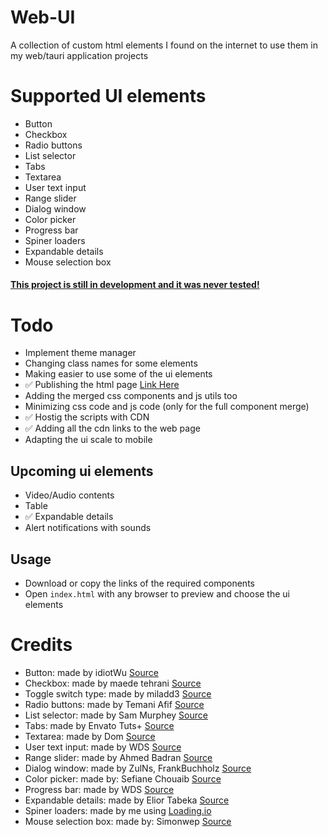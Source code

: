 # Web-UI
A collection of custom html elements I found on the internet to use them in my web/tauri application projects

# Supported UI elements
- Button
- Checkbox
- Radio buttons
- List selector
- Tabs
- Textarea
- User text input
- Range slider
- Dialog window
- Color picker
- Progress bar
- Spiner loaders
- Expandable details
- Mouse selection box



#### <u>This project is still in development and it was never tested!</u>



# Todo
- Implement theme manager
- Changing class names for some elements
- Making easier to use some of the ui elements
- ✅ Publishing the html page [Link Here](https://pianoarts2007.github.io/Web-UI/)
- Adding the merged css components and js utils too
- Minimizing css code and js code (only for the full component merge)
- ✅ Hostig the scripts with CDN
- ✅ Adding all the cdn links to the web page
- Adapting the ui scale to mobile

## Upcoming ui elements
- Video/Audio contents
- Table
- ✅ Expandable details
- Alert notifications with sounds

## Usage
- Download or copy the links of the required components
- Open `index.html` with any browser to preview and choose the ui elements

# Credits
- Button: made by idiotWu [Source](https://www.cssscript.com/android-l-ripple-click-effect-with-javascript-and-css3/)
- Checkbox: made by maede tehrani [Source](https://stackoverflow.com/questions/68789475/how-can-i-style-checkbox-with-css)
- Toggle switch type: made by miladd3 [Source](https://www.cssscript.com/material-inspired-toggle-switch-cssscss/)
- Radio buttons: made by Temani Afif [Source](https://codepen.io/t_afif/pen/zYpLpGX)
- List selector: made by Sam Murphey [Source](https://codepen.io/sammurphey/pen/BQvZbq)
- Tabs: made by Envato Tuts+ [Source](https://codepen.io/tutsplus/pen/VLeXqy)
- Textarea: made by Dom [Source](https://codepen.io/dcode-software/pen/xxrVLWr)
- User text input: made by WDS [Source](https://github.com/WebDevSimplified/Learn-CSS-Today/tree/master/15-16-input-component-library)
- Range slider: made by Ahmed Badran [Source](https://codepen.io/badraan/pen/NMRpQR)
- Dialog window: made by ZulNs, FrankBuchholz [Source](https://github.com/ZulNs/Draggable-Resizable-Dialog)
- Color picker: made by: Sefiane Chouaib [Source](https://github.com/SofianChouaib/alwan)
- Progress bar: made by WDS [Source](https://github.com/WebDevSimplified/css-tutorials/tree/master/Progress%20Bar)
- Expandable details: made by Elior Tabeka [Source](https://codepen.io/eliortabeka/pen/JOGVNW?editors=1100)
- Spiner loaders: made by me using [Loading.io](https://loading.io/)
- Mouse selection box: made by: Simonwep [Source](https://github.com/Simonwep/selection)
